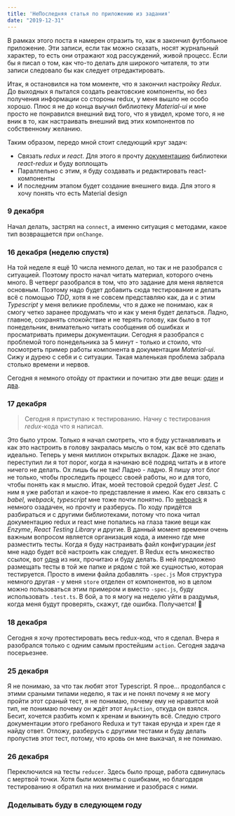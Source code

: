 ```yaml
---
title: 'НеПоследняя статья по приложению из задания'
date: "2019-12-31"
---
```



В рамках этого поста я намерен отразить то, как я закончил футбольное приложение. Эти записи, если так можно сказать, носят журнальный характер, то есть они отражают ход рассуждений, живой процесс. Если бы я писал о том, как что-то делать для широкого читателя, то эти записи следовало бы как следует отредактировать. 

Итак, я остановился на том моменте, что я закончил настройку *Redux*. До выходных я пытался создать реактовские компоненты, но без получения информации со стороны redux, у меня вышло не особо хорошо. Плюс я не до конца выучил библиотеку *Material-ui* и мне просто не понравился внешний вид того, что я увидел, кроме того, я не вник в то, как настраивать внешний вид этих компонентов по собственному желанию.

Таким образом, передо мной стоит следующий круг задач:
- Связать *redux* и *react*.
  Для этого я прочту [документацию](https://react-redux.js.org/introduction/quick-start) библиотеки *react-redux* и буду воплощать
- Параллельно с этим, я буду создавать и редактировать react-компоненты
- И последним этапом будет создание внешнего вида.
  Для этого я хочу понять что есть Material design

### 9 декабря

Начал делать, застрял на `connect`, а именно ситуация с методами, какое тип возвращается при `onChange`. 

###  16 декабря (неделю спустя)

На той неделе я ещё 10 числа немного делал, но так и не разобрался с ситуацией. Поэтому просто начал читать материал, которого очень много. В четверг разобрался в том, что это задание для меня является основным. Поэтому надо будет добавить сюда тестирование и делать всё с помощью *TDD*, хотя я не совсем представляю как, да и с этим *Typescript* у меня великие проблемы, что я даже не понимаю, как я смогу четко заранее продумать что и как у меня будет делаться. Ладно, главное, сохранять спокойствие и не терять голову, как было в тот понедельник, внимательно читать сообщения об ошибках и просматривать примеры документации. 
Сегодня я разобрался с проблемой того понедельника за 5 минут - только и стоило, что посмотреть пример работы компонента в документации *Material-ui*. Сижу и дурею с себя и с ситуации. Такая маленькая проблема забрала столько времени и нервов. 

Сегодня я немного отойду от практики и почитаю эти две вещи: [один](https://redux.js.org/recipes/writing-tests) и [два](https://ru.reactjs.org/docs/testing-recipes.html).

### 17 декабря 

> Сегодня я приступаю к тестированию. Начну с тестирования *redux*-кода что я написал. 

Это было утром. Только я начал смотреть, что я буду устанавливать и как это настроить в голову закралась мысль о том, как всё это сделать идеально. Теперь у меня миллион открытых вкладок. Даже не знаю, переступил ли я тот порог, когда я начинаю всё подряд читать и в итоге ничего не делать. Ох лишь бы не так! Ладно - ладно. Я пишу этот блог не только, чтобы проследить процесс своей работы, но и для того, чтобы понять как я мыслю. 
Итак, моей тестовой средой будет *Jest*. С ним я уже работал и какое-то представление я имею. Как его связать с *babel, webpack, typescript* мне тоже почти понятно. По [webpack](https://jestjs.io/docs/en/webpack) я немного озадачен, но прочту и разберусь. По ходу придётся разбираться и с другими библиотеками, потому что пока читал документацию redux и react мне попались на глаза такие вещи как *Enzyme*, *React Testing Library* и другие. В данный момент времени очень важным вопросом является организация кода, а именно где мне разместить тесты. Когда я буду настраивать файл конфигурации *jest* мне надо будет всё настроить как следует. В Redux есть множество ссылок, вот [одна](https://marmelab.com/blog/2015/12/17/react-directory-structure.html) из них, прочитаю и буду делать. В ней предложено размещать тесты в той же папке и рядом с той же сущностью, которая тестируется. Просто в имени файла добавлять `-spec.js`  Моя структура немного другая - у меня `store` отделен от компонентов, но в целом можно пользоваться этим примером и вместо `-spec.js`, буду использовать `.test.ts`. В бой, а то я могу на неделю уйти в раздумья, когда меня будут проверять, скажут, где ошибка. Получается! 🤗

###  18 декабря 

Сегодня я хочу протестировать весь redux-код, что я сделал. Вчера я разобрался только с одним самым простейшим `action`. Сегодня задача посерьезнее. 

###  25 декабря

Я не понимаю, за что так любят этот Typescript. Я прое... продолбался с этими сраными типами неделю, я так и не понял почему я не могу пройти этот сраный тест, я не понимаю, почему ему не нравится мой тип, не понимаю почему он ждёт этот `AnyAction`, откуда он взялся. Бесит, хочется разбить комп к хренам и выкинуть всё. Следую строго документации этого гребаного Reduxа и тут такая ерунда и хрен где я найду ответ. Отложу, разберусь с другими тестами и буду делать пропустив этот тест, потому, что кровь он мне выкачал, я не понимаю.

###  26 декабря

Переключился на тесты `reducer`. Здесь было проще, работа сдвинулась с мертвой точки. Хотя были моменты с ошибками, но благодаря тестированию я обратил на них внимание и разобрася с ними. 

###  Доделывать буду в следующем году